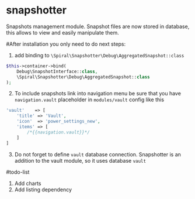 # snapshotter
Snapshots management module. Snapshot files are now stored in database, this allows to view and easily manipulate them. 

#After installation you only need to do next steps:
1. add binding to `\Spiral\Snapshotter\Debug\AggregatedSnapshot::class`
```php
$this->container->bind(
    Debug\SnapshotInterface::class,
    \Spiral\Snapshotter\Debug\AggregatedSnapshot::class
);
```

2. To include snapshots link into navigation menu be sure that you have `navigation.vault` placeholder in `modules/vault` config like this
```php
'vault'    => [
    'title' => 'Vault',
    'icon'  => 'power_settings_new',
    'items' => [
        /*{{navigation.vault}}*/
    ]
]
```

3. Do not forget to define `vault` database connection.
Snapshotter is an addition to the vault module, so it uses database `vault`

#todo-list
1. Add charts
2. Add listing dependency
